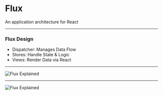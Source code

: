 # Flux 

An application architecture for React

---

### Flux Design

- Dispatcher: Manages Data Flow
- Stores: Handle State & Logic
- Views: Render Data via React

---

![Flux Explained](https://facebook.github.io/flux/img/flux-simple-f8-diagram-explained-1300w.png)

---

![Flux Explained](https://github.com/hdharuri/SDTMinator/blob/master/Images/maintain_association_of_columns.png)